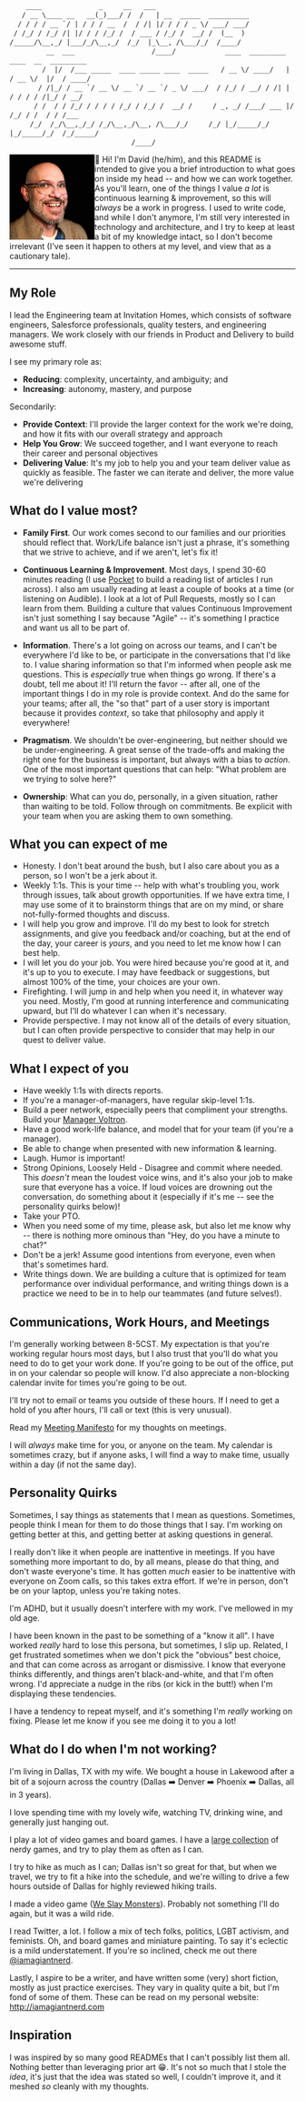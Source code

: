 ```
    ____              _     __   ___                                                       
   / __ \____ __   __(_)___/ /  /   | __  _____  __________                                
  / / / / __ `/ | / / / __  /  / /| |/ / / / _ \/ ___/ ___/                                
 / /_/ / /_/ /| |/ / / /_/ /  / ___ / /_/ /  __/ /  (__  )                                 
/_____/\__,_/ |___/_/\__,_/  /_/  |_\__, /\___/_/  /____/                                  
         __  ___                   /____/            ____  _________    ____  __  _________
        /  |/  /___ _____  ____ _____ ____  _____   / __ \/ ____/   |  / __ \/  |/  / ____/
       / /|_/ / __ `/ __ \/ __ `/ __ `/ _ \/ ___/  / /_/ / __/ / /| | / / / / /|_/ / __/   
      / /  / / /_/ / / / / /_/ / /_/ /  __/ /     / _, _/ /___/ ___ |/ /_/ / /  / / /___   
     /_/  /_/\__,_/_/ /_/\__,_/\__, /\___/_/     /_/ |_/_____/_/  |_/_____/_/  /_/_____/   
                              /____/                                                       
```

<img align="left" src="https://raw.githubusercontent.com/davidaayers/speaker-info/master/pics/headshot_small_square.jpg" width="150">


👋 Hi! I'm David (he/him), and this README is intended to give you a brief introduction to what goes on inside my head -- and how we can work together. As you'll learn, one of the things I value _a lot_ is continuous learning & improvement, so this will _always_ be a work in progress. I used to write code, and while I don't anymore, I'm still very interested in technology and architecture, and I try to keep at least a bit of my knowledge intact, so I don't become irrelevant (I've seen it happen to others at my level, and view that as a cautionary tale).<br>

---

## My Role

I lead the Engineering team at Invitation Homes, which consists of software engineers, Salesforce professionals, quality testers, and engineering managers. We work closely with our friends in Product and Delivery to build awesome stuff.

I see my primary role as:

* **Reducing**: complexity, uncertainty, and ambiguity; and
* **Increasing**: autonomy, mastery, and purpose

Secondarily:
* **Provide Context**: I'll provide the larger context for the work we're doing, and how it fits with our overall strategy and approach
* **Help You Grow**: We succeed together, and I want everyone to reach their career and personal objectives
* **Delivering Value**: It's my job to help you and your team deliver value as quickly as feasible. The faster we can iterate and deliver, the more value we're delivering

## What do I value most?

* **Family First**. Our work comes second to our families and our priorities should reflect that. Work/Life balance isn't just a phrase, it's something that we strive to achieve, and if we aren't, let's fix it!

* **Continuous Learning & Improvement**. Most days, I spend 30-60 minutes reading (I use [Pocket](https://getpocket.com) to build a reading list of articles I run across). I also am usually reading at least a couple of books at a time (or listening on Audible). I look at a lot of Pull Requests, mostly so I can learn from them. Building a culture that values Continuous Improvement isn't just something I say because "Agile" -- it's something I practice and want us all to be part of.

* **Information**. There's a lot going on across our teams, and I can't be everywhere I'd like to be, or participate in the conversations that I'd like to. I value sharing information so that I'm informed when people ask me questions. This is _especially_ true when things go wrong. If there's a doubt, tell me about it! I'll return the favor -- after all, one of the important things I do in my role is provide context. And do the same for your teams; after all, the "so that" part of a user story is important because it provides _context_, so take that philosophy and apply it everywhere!

* **Pragmatism**. We shouldn't be over-engineering, but neither should we be under-engineering. A great sense of the trade-offs and making the right one for the business is important, but always with a bias to _action_. One of the most important questions that can help: "What problem are we trying to solve here?"

* **Ownership**: What can you do, personally, in a given situation, rather than waiting to be told. Follow through on commitments. Be explicit with your team when you are asking them to own something. 

## What you can expect of me
* Honesty. I don't beat around the bush, but I also care about you as a person, so I won't be a jerk about it.
* Weekly 1:1s. This is your time -- help with what's troubling you, work through issues, talk about growth opportunities. If we have extra time, I may use some of it to brainstorm things that are on my mind, or share not-fully-formed thoughts and discuss.
* I will help you grow and improve. I'll do my best to look for stretch assignments, and give you feedback and/or coaching, but at the end of the day, your career is _yours_, and you need to let me know how I can best help.
* I will let you do your job. You were hired because you're good at it, and it's up to you to execute. I may have feedback or suggestions, but almost 100% of the time, your choices are your own.
* Firefighting. I will jump in and help when you need it, in whatever way you need. Mostly, I'm good at running interference and communicating upward, but I'll do whatever I can when it's necessary.
* Provide perspective. I may not know all of the details of every situation, but I can often provide perspective to consider that may help in our quest to deliver value.


## What I expect of you

* Have weekly 1:1s with directs reports.
* If you're a manager-of-managers, have regular skip-level 1:1s.
* Build a peer network, especially peers that compliment your strengths. Build your [Manager Voltron](https://larahogan.me/blog/manager-voltron/).
* Have a good work-life balance, and model that for your team (if you're a manager).
* Be able to change when presented with new information & learning.
* Laugh. Humor is important!
* Strong Opinions, Loosely Held - Disagree and commit where needed. This _doesn't_ mean the loudest voice wins, and it's also your job to make sure that everyone has a voice. If loud voices are drowning out the conversation, do something about it (especially if it's me -- see the personality quirks below)!
* Take your PTO.
* When you need some of my time, please ask, but also let me know why -- there is nothing more ominous than "Hey, do you have a minute to chat?"
* Don't be a jerk! Assume good intentions from everyone, even when that's sometimes hard.
* Write things down. We are building a culture that is optimized for team performance over individual performance, and writing things down is a practice we need to be in to help our teammates (and future selves!).

## Communications, Work Hours, and Meetings

I'm generally working between 8-5CST. My expectation is that you're working regular hours most days, but I also trust that you'll do what you need to do to get your work done. If you're going to be out of the office, put in on your calendar so people will know. I'd also appreciate a non-blocking calendar invite for times you're going to be out.

I'll try not to email or teams you outside of these hours. If I need to get a hold of you after hours, I'll call or text (this is very unusual).

Read my [Meeting Manifesto](https://github.com/davidaayers/knowledge/wiki/Meetings) for my thoughts on meetings.

I will _always_ make time for you, or anyone on the team. My calendar is sometimes crazy, but if anyone asks, I will find a way to make time, usually within a day (if not the same day).

## Personality Quirks

Sometimes, I say things as statements that I mean as questions. Sometimes, people think I mean for them to do those things that I say. I'm working on getting better at this, and getting better at asking questions in general.

I really don't like it when people are inattentive in meetings. If you have something more important to do, by all means, please do that thing, and don't waste everyone's time. It has gotten _much_ easier to be inattentive with everyone on Zoom calls, so this takes extra effort. If we're in person, don't be on your laptop, unless you're taking notes.

I'm ADHD, but it usually doesn't interfere with my work. I've mellowed in my old age.

I have been known in the past to be something of a "know it all". I have worked _really_ hard to lose this persona, but sometimes, I slip up. Related, I get frustrated sometimes when we don't pick the "obvious" best choice, and that can come across as arrogant or dismissive. I know that everyone thinks differently, and things aren't black-and-white, and that I'm often wrong. I'd appreciate a nudge in the ribs (or kick in the butt!) when I'm displaying these tendencies.

I have a tendency to repeat myself, and it's something I'm _really_ working on fixing. Please let me know if you see me doing it to you a lot!

## What do I do when I'm not working?

I'm living in Dallas, TX with my wife. We bought a house in Lakewood after a bit of a sojourn across the country (Dallas ➡️ Denver ➡️ Phoenix ➡️ Dallas, all in 3 years).

I love spending time with my lovely wife, watching TV, drinking wine, and generally just hanging out.

I play a lot of video games and board games. I have a [large collection](https://boardgamegeek.com/collection/user/iamagiantnerd) of nerdy games, and try to play them as often as I can.

I try to hike as much as I can; Dallas isn't so great for that, but when we travel, we try to fit a hike into the schedule, and we're willing to drive a few hours outside of Dallas for highly reviewed hiking trails.

I made a video game ([We Slay Monsters](https://weslaymonsters.com/)). Probably not something I'll do again, but it was a wild ride.

I read Twitter, a lot. I follow a mix of tech folks, politics, LGBT activism, and feminists. Oh, and board games and miniature painting. To say it's eclectic is a mild understatement. If you're so inclined, check me out there [@iamagiantnerd](https://twitter.com/iamagiantnerd).

Lastly, I aspire to be a writer, and have written some (very) short fiction, mostly as just practice exercises. They vary in quality quite a bit, but I'm fond of some of them. These can be read on my personal website: http://iamagiantnerd.com 

## Inspiration

I was inspired by so many good READMEs that I can't possibly list them all. Nothing better than leveraging prior art 😁. It's not so much that I stole the _idea_, it's just that the idea was stated so well, I couldn't improve it, and it meshed _so_ cleanly with my thoughts. 
 
